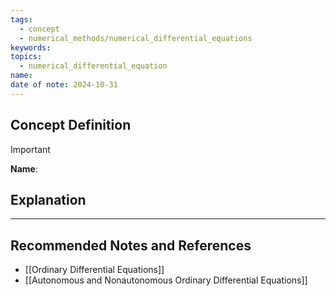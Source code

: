 ```yaml
---
tags:
  - concept
  - numerical_methods/numerical_differential_equations
keywords: 
topics:
  - numerical_differential_equation
name: 
date of note: 2024-10-31
---
```


## Concept Definition

>[!important]
>**Name**: 



## Explanation





-----------
##  Recommended Notes and References


- [[Ordinary Differential Equations]]
- [[Autonomous and Nonautonomous Ordinary Differential Equations]]